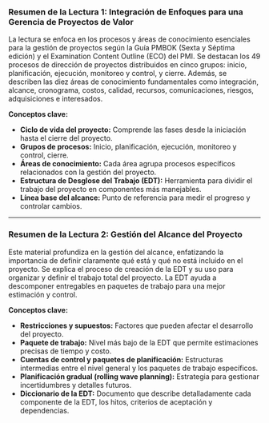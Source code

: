 ### **Resumen de la Lectura 1: Integración de Enfoques para una Gerencia de Proyectos de Valor**

La lectura se enfoca en los procesos y áreas de conocimiento esenciales para la gestión de proyectos según la Guía PMBOK (Sexta y Séptima edición) y el Examination Content Outline (ECO) del PMI. Se destacan los 49 procesos de dirección de proyectos distribuidos en cinco grupos: inicio, planificación, ejecución, monitoreo y control, y cierre. Además, se describen las diez áreas de conocimiento fundamentales como integración, alcance, cronograma, costos, calidad, recursos, comunicaciones, riesgos, adquisiciones e interesados.

**Conceptos clave:**

- **Ciclo de vida del proyecto:** Comprende las fases desde la iniciación hasta el cierre del proyecto.
- **Grupos de procesos:** Inicio, planificación, ejecución, monitoreo y control, cierre.
- **Áreas de conocimiento:** Cada área agrupa procesos específicos relacionados con la gestión del proyecto.
- **Estructura de Desglose del Trabajo (EDT):** Herramienta para dividir el trabajo del proyecto en componentes más manejables.
- **Línea base del alcance:** Punto de referencia para medir el progreso y controlar cambios.

---

### **Resumen de la Lectura 2: Gestión del Alcance del Proyecto**

Este material profundiza en la gestión del alcance, enfatizando la importancia de definir claramente qué está y qué no está incluido en el proyecto. Se explica el proceso de creación de la EDT y su uso para organizar y definir el trabajo total del proyecto. La EDT ayuda a descomponer entregables en paquetes de trabajo para una mejor estimación y control.

**Conceptos clave:**

- **Restricciones y supuestos:** Factores que pueden afectar el desarrollo del proyecto.
- **Paquete de trabajo:** Nivel más bajo de la EDT que permite estimaciones precisas de tiempo y costo.
- **Cuentas de control y paquetes de planificación:** Estructuras intermedias entre el nivel general y los paquetes de trabajo específicos.
- **Planificación gradual (rolling wave planning):** Estrategia para gestionar incertidumbres y detalles futuros.
- **Diccionario de la EDT:** Documento que describe detalladamente cada componente de la EDT, los hitos, criterios de aceptación y dependencias.